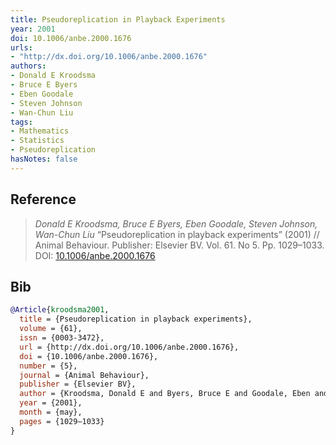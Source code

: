 ```yaml
---
title: Pseudoreplication in Playback Experiments
year: 2001
doi: 10.1006/anbe.2000.1676
urls:
- "http://dx.doi.org/10.1006/anbe.2000.1676"
authors:
- Donald E Kroodsma
- Bruce E Byers
- Eben Goodale
- Steven Johnson
- Wan-Chun Liu
tags:
- Mathematics
- Statistics
- Pseudoreplication
hasNotes: false
---
```


## Reference

> <i>Donald E Kroodsma, Bruce E Byers, Eben Goodale, Steven Johnson, Wan-Chun Liu</i> “Pseudoreplication in playback experiments” (2001) // Animal Behaviour. Publisher: Elsevier BV. Vol.&nbsp;61. No&nbsp;5. Pp.&nbsp;1029–1033. DOI:&nbsp;<a href='https://doi.org/10.1006/anbe.2000.1676'>10.1006/anbe.2000.1676</a>

## Bib

```bib
@Article{kroodsma2001,
  title = {Pseudoreplication in playback experiments},
  volume = {61},
  issn = {0003-3472},
  url = {http://dx.doi.org/10.1006/anbe.2000.1676},
  doi = {10.1006/anbe.2000.1676},
  number = {5},
  journal = {Animal Behaviour},
  publisher = {Elsevier BV},
  author = {Kroodsma, Donald E and Byers, Bruce E and Goodale, Eben and Johnson, Steven and Liu, Wan-Chun},
  year = {2001},
  month = {may},
  pages = {1029–1033}
}
```
